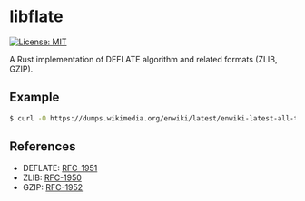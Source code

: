 libflate
========

[![License: MIT](https://img.shields.io/badge/license-MIT-blue.svg)](LICENSE)

A Rust implementation of DEFLATE algorithm and related formats (ZLIB, GZIP).

Example
-------

```bash
$ curl -O https://dumps.wikimedia.org/enwiki/latest/enwiki-latest-all-titles-in-ns0.gz
```

References
----------

- DEFLATE: [RFC-1951](https://tools.ietf.org/html/rfc1951)
- ZLIB: [RFC-1950](https://tools.ietf.org/html/rfc1950)
- GZIP: [RFC-1952](https://tools.ietf.org/html/rfc1952)
